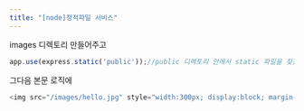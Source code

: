 ```yaml
---
title: "[node]정적파일 서비스"
---
```


images 디렉토리 만들어주고 
```javascript
app.use(express.static('public'));//public 디렉토리 안에서 static 파일을 찾겠다.
```

그다음 본문 로직에
```javascript
<img src="/images/hello.jpg" style="width:300px; display:block; margin-top:10px;">
```
